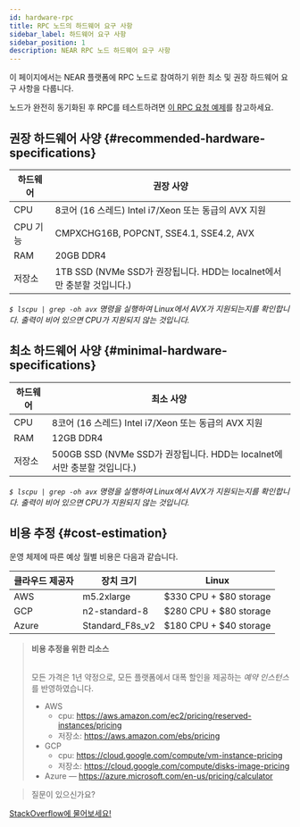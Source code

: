 ```yaml
---
id: hardware-rpc
title: RPC 노드의 하드웨어 요구 사항
sidebar_label: 하드웨어 요구 사항
sidebar_position: 1
description: NEAR RPC 노드 하드웨어 요구 사항
---
```


이 페이지에서는 NEAR 플랫폼에 RPC 노드로 참여하기 위한 최소 및 권장 하드웨어 요구 사항을 다룹니다.

노드가 완전히 동기화된 후 RPC를 테스트하려면 [이 RPC 요청 예제](https://docs.near.org/api/rpc/network#node-status)를 참고하세요.

## 권장 하드웨어 사양 {#recommended-hardware-specifications}

| 하드웨어       | 권장 사양                                                |
| -------------- |--------------------------------------------------------------------------|
| CPU            | 8코어 (16 스레드) Intel i7/Xeon 또는 동급의 AVX 지원          |
| CPU 기능   | CMPXCHG16B, POPCNT, SSE4.1, SSE4.2, AVX                                  |
| RAM            | 20GB DDR4                                                                 |
| 저장소        | 1TB SSD (NVMe SSD가 권장됩니다. HDD는 localnet에서만 충분할 것입니다.) |

_```$ lscpu | grep -oh avx``` 명령을 실행하여 Linux에서 AVX가 지원되는지를 확인합니다. 출력이 비어 있으면 CPU가 지원되지 않는 것입니다._


## 최소 하드웨어 사양 {#minimal-hardware-specifications}

| 하드웨어       | 최소 사양                                                    |
| -------------- |---------------------------------------------------------------------------|
| CPU            | 8코어 (16 스레드) Intel i7/Xeon 또는 동급의 AVX 지원           |
| RAM            | 12GB DDR4                                                                 |
| 저장소        | 500GB SSD (NVMe SSD가 권장됩니다. HDD는 localnet에서만 충분할 것입니다.) |

_```$ lscpu | grep -oh avx``` 명령을 실행하여 Linux에서 AVX가 지원되는지를 확인합니다. 출력이 비어 있으면 CPU가 지원되지 않는 것입니다._


## 비용 추정 {#cost-estimation}

운영 체제에 따른 예상 월별 비용은 다음과 같습니다.

| 클라우드 제공자 | 장치 크기    | Linux                  |
| -------------- | --------------- | ---------------------- |
| AWS            | m5.2xlarge      | $330 CPU + $80 storage |
| GCP            | n2-standard-8   | $280 CPU + $80 storage |
| Azure          | Standard_F8s_v2 | $180 CPU + $40 storage |

<blockquote class="info">
<strong>비용 추정을 위한 리소스</strong><br /><br />

모든 가격은 1년 약정으로, 모든 플랫폼에서 대폭 할인을 제공하는 *예약 인스턴스* 를 반영하였습니다.

- AWS
  - cpu: https://aws.amazon.com/ec2/pricing/reserved-instances/pricing
  - 저장소: https://aws.amazon.com/ebs/pricing
- GCP
  - cpu: https://cloud.google.com/compute/vm-instance-pricing
  - 저장소: https://cloud.google.com/compute/disks-image-pricing
- Azure — https://azure.microsoft.com/en-us/pricing/calculator

</blockquote>

>질문이 있으신가요?
<a href="https://stackoverflow.com/questions/tagged/nearprotocol">
  <h8>StackOverflow에 물어보세요!</h8></a>

